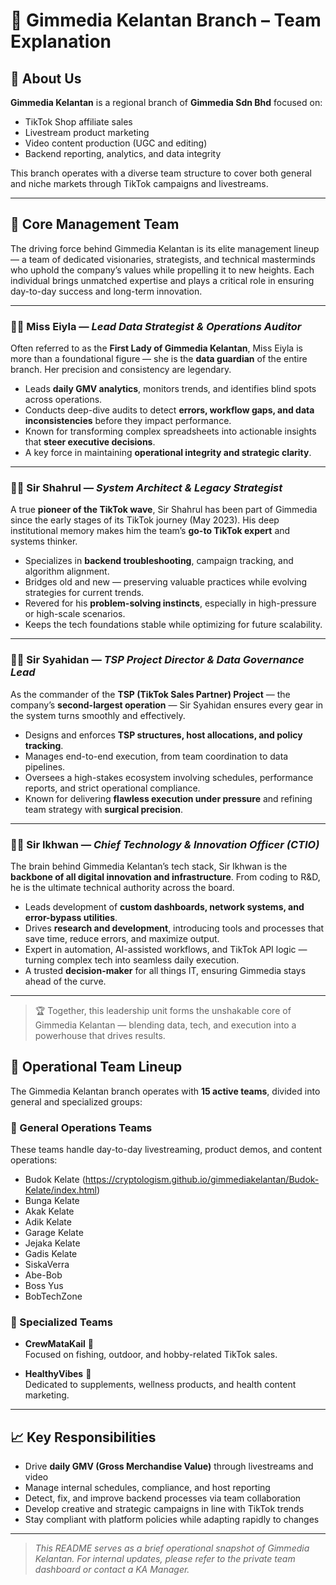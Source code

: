 # 📍 Gimmedia Kelantan Branch – Team Explanation

## 🏢 About Us

**Gimmedia Kelantan** is a regional branch of **Gimmedia Sdn Bhd** focused on:
- TikTok Shop affiliate sales
- Livestream product marketing
- Video content production (UGC and editing)
- Backend reporting, analytics, and data integrity

This branch operates with a diverse team structure to cover both general and niche markets through TikTok campaigns and livestreams.

---

## 🧠 Core Management Team

The driving force behind Gimmedia Kelantan is its elite management lineup — a team of dedicated visionaries, strategists, and technical masterminds who uphold the company’s values while propelling it to new heights. Each individual brings unmatched expertise and plays a critical role in ensuring day-to-day success and long-term innovation.

---

### 👩‍💼 Miss Eiyla — *Lead Data Strategist & Operations Auditor*

Often referred to as the **First Lady of Gimmedia Kelantan**, Miss Eiyla is more than a foundational figure — she is the **data guardian** of the entire branch. Her precision and consistency are legendary.

- Leads **daily GMV analytics**, monitors trends, and identifies blind spots across operations.
- Conducts deep-dive audits to detect **errors, workflow gaps, and data inconsistencies** before they impact performance.
- Known for transforming complex spreadsheets into actionable insights that **steer executive decisions**.
- A key force in maintaining **operational integrity and strategic clarity**.

---

### 🧑‍💼 Sir Shahrul — *System Architect & Legacy Strategist*

A true **pioneer of the TikTok wave**, Sir Shahrul has been part of Gimmedia since the early stages of its TikTok journey (May 2023). His deep institutional memory makes him the team’s **go-to TikTok expert** and systems thinker.

- Specializes in **backend troubleshooting**, campaign tracking, and algorithm alignment.
- Bridges old and new — preserving valuable practices while evolving strategies for current trends.
- Revered for his **problem-solving instincts**, especially in high-pressure or high-scale scenarios.
- Keeps the tech foundations stable while optimizing for future scalability.

---

### 🧑‍💼 Sir Syahidan — *TSP Project Director & Data Governance Lead*

As the commander of the **TSP (TikTok Sales Partner) Project** — the company’s **second-largest operation** — Sir Syahidan ensures every gear in the system turns smoothly and effectively.

- Designs and enforces **TSP structures, host allocations, and policy tracking**.
- Manages end-to-end execution, from team coordination to data pipelines.
- Oversees a high-stakes ecosystem involving schedules, performance reports, and strict operational compliance.
- Known for delivering **flawless execution under pressure** and refining team strategy with **surgical precision**.

---

### 🧑‍💼 Sir Ikhwan — *Chief Technology & Innovation Officer (CTIO)*

The brain behind Gimmedia Kelantan’s tech stack, Sir Ikhwan is the **backbone of all digital innovation and infrastructure**. From coding to R&D, he is the ultimate technical authority across the board.

- Leads development of **custom dashboards, network systems, and error-bypass utilities**.
- Drives **research and development**, introducing tools and processes that save time, reduce errors, and maximize output.
- Expert in automation, AI-assisted workflows, and TikTok API logic — turning complex tech into seamless daily execution.
- A trusted **decision-maker** for all things IT, ensuring Gimmedia stays ahead of the curve.

---

> 🏆 Together, this leadership unit forms the unshakable core of Gimmedia Kelantan — blending data, tech, and execution into a powerhouse that drives results.


## 👥 Operational Team Lineup

The Gimmedia Kelantan branch operates with **15 active teams**, divided into general and specialized groups:

### 🔹 General Operations Teams
These teams handle day-to-day livestreaming, product demos, and content operations:

- Budok Kelate  (https://cryptologism.github.io/gimmediakelantan/Budok-Kelate/index.html)
- Bunga Kelate  
- Akak Kelate  
- Adik Kelate  
- Garage Kelate  
- Jejaka Kelate  
- Gadis Kelate  
- SiskaVerra  
- Abe-Bob  
- Boss Yus  
- BobTechZone  

### 🔸 Specialized Teams

- **CrewMataKail** 🎣  
  Focused on fishing, outdoor, and hobby-related TikTok sales.

- **HealthyVibes** 💊  
  Dedicated to supplements, wellness products, and health content marketing.

---

## 📈 Key Responsibilities

- Drive **daily GMV (Gross Merchandise Value)** through livestreams and video
- Manage internal schedules, compliance, and host reporting
- Detect, fix, and improve backend processes via team collaboration
- Develop creative and strategic campaigns in line with TikTok trends
- Stay compliant with platform policies while adapting rapidly to changes

---

> _This README serves as a brief operational snapshot of Gimmedia Kelantan. For internal updates, please refer to the private team dashboard or contact a KA Manager._

